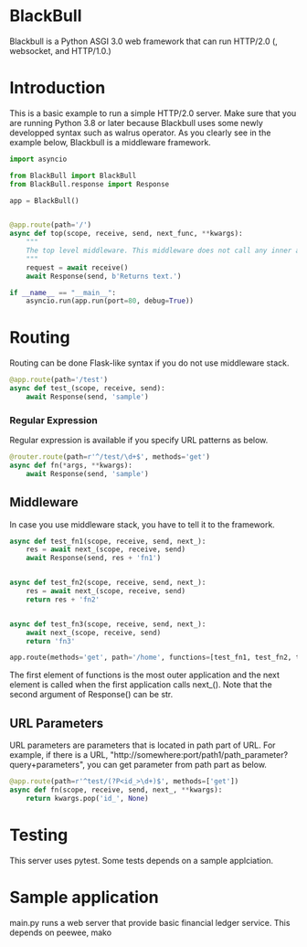 # BlackBull

Blackbull is a Python ASGI 3.0 web framework that can run HTTP/2.0 (, websocket, and HTTP/1.0.)

# Introduction

This is a basic example to run a simple HTTP/2.0 server. Make sure that you are running Python 3.8 or later because Blackbull uses some newly developped syntax such as walrus operator. As you clearly see in the example below, Blackbull is a middleware framework.

```Python
import asyncio

from BlackBull import BlackBull
from BlackBull.response import Response

app = BlackBull()


@app.route(path='/')
async def top(scope, receive, send, next_func, **kwargs):
    """
    The top level middleware. This middleware does not call any inner application.
    """
    request = await receive()
    await Response(send, b'Returns text.')

if __name__ == "__main__":
    asyncio.run(app.run(port=80, debug=True))
```

# Routing

Routing can be done Flask-like syntax if you do not use middleware stack.

```python
@app.route(path='/test')
async def test_(scope, receive, send):
    await Response(send, 'sample')
```

### Regular Expression

Regular expression is available if you specify URL patterns as below.

```Python
@router.route(path=r'^/test/\d+$', methods='get')
async def fn(*args, **kwargs):
    await Response(send, 'sample')
```


## Middleware

In case you use middleware stack, you have to tell it to the framework.

```python
async def test_fn1(scope, receive, send, next_):
    res = await next_(scope, receive, send)
    await Response(send, res + 'fn1')


async def test_fn2(scope, receive, send, next_):
    res = await next_(scope, receive, send)
    return res + 'fn2'


async def test_fn3(scope, receive, send, next_):
    await next_(scope, receive, send)
    return 'fn3'

app.route(methods='get', path='/home', functions=[test_fn1, test_fn2, test_fn3])
```

The first element of functions is the most outer application and the next element is called when the first application calls next_(). Note that the second argument of Response() can be str.

## URL Parameters

URL parameters are parameters that is located in path part of URL. For example, if there is a URL, "http://somewhere:port/path1/path_parameter?query+parameters", you can get parameter from path part as below.

```python
@app.route(path=r'^test/(?P<id_>\d+)$', methods=['get'])
async def fn(scope, receive, send, next_, **kwargs):
    return kwargs.pop('id_', None)
```

# Testing
This server uses pytest. Some tests depends on a sample applciation.

# Sample application

main.py runs a web server that provide basic financial ledger service. This depends on peewee, mako
